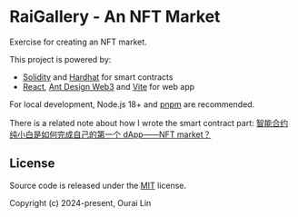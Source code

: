 # RaiGallery - An NFT Market

Exercise for creating an NFT market.

This project is powered by:

- [Solidity](https://soliditylang.org/) and [Hardhat](https://hardhat.org/) for smart contracts
- [React](https://react.dev/), [Ant Design Web3](https://web3.ant.design/) and [Vite](https://vitejs.dev/) for web app

For local development, Node.js 18+ and [pnpm](https://pnpm.io/) are recommended.

There is a related note about how I wrote the smart contract part: [智能合约纯小白是如何完成自己的第一个 dApp——NFT market？](https://github.com/openbuildxyz/Web3-Frontend-Bootcamp/discussions/821)

## License

Source code is released under the [MIT](./LICENSE) license.

Copyright (c) 2024-present, Ourai Lin
